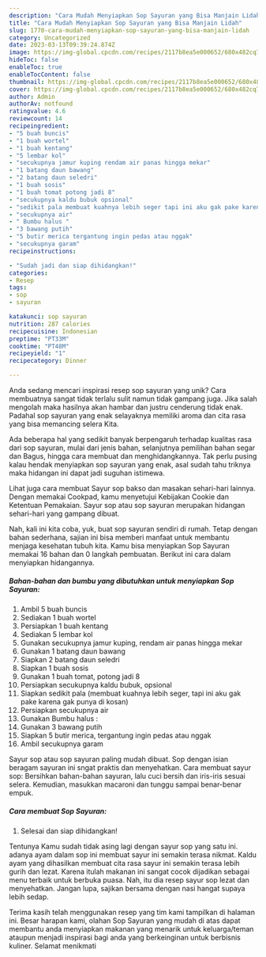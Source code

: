 ```yaml
---
description: "Cara Mudah Menyiapkan Sop Sayuran yang Bisa Manjain Lidah"
title: "Cara Mudah Menyiapkan Sop Sayuran yang Bisa Manjain Lidah"
slug: 1770-cara-mudah-menyiapkan-sop-sayuran-yang-bisa-manjain-lidah
category: Uncategorized
date: 2023-03-13T09:39:24.874Z
image: https://img-global.cpcdn.com/recipes/2117b8ea5e000652/680x482cq70/sop-sayuran-foto-resep-utama.jpg
hideToc: false
enableToc: true
enableTocContent: false
thumbnail: https://img-global.cpcdn.com/recipes/2117b8ea5e000652/680x482cq70/sop-sayuran-foto-resep-utama.jpg
cover: https://img-global.cpcdn.com/recipes/2117b8ea5e000652/680x482cq70/sop-sayuran-foto-resep-utama.jpg
author: Admin
authorAv: notfound
ratingvalue: 4.6
reviewcount: 14
recipeingredient:
- "5 buah buncis"
- "1 buah wortel"
- "1 buah kentang"
- "5 lembar kol"
- "secukupnya jamur kuping rendam air panas hingga mekar"
- "1 batang daun bawang"
- "2 batang daun seledri"
- "1 buah sosis"
- "1 buah tomat potong jadi 8"
- "secukupnya kaldu bubuk opsional"
- "sedikit pala membuat kuahnya lebih seger tapi ini aku gak pake karena gak punya di kosan"
- "secukupnya air"
- " Bumbu halus "
- "3 bawang putih"
- "5 butir merica tergantung ingin pedas atau nggak"
- "secukupnya garam"
recipeinstructions:

- "Sudah jadi dan siap dihidangkan!"
categories:
- Resep
tags:
- sop
- sayuran

katakunci: sop sayuran 
nutrition: 287 calories
recipecuisine: Indonesian
preptime: "PT33M"
cooktime: "PT48M"
recipeyield: "1"
recipecategory: Dinner

---
```





Anda sedang mencari inspirasi resep sop sayuran yang unik? Cara membuatnya sangat tidak terlalu sulit namun tidak gampang juga. Jika salah mengolah maka hasilnya akan hambar dan justru cenderung tidak enak. Padahal sop sayuran yang enak selayaknya memiliki aroma dan cita rasa yang bisa memancing selera Kita.





Ada beberapa hal yang sedikit banyak berpengaruh terhadap kualitas rasa dari sop sayuran, mulai dari jenis bahan, selanjutnya pemilihan bahan segar dan Bagus, hingga cara membuat dan menghidangkannya. Tak perlu pusing kalau hendak menyiapkan sop sayuran yang enak,      asal sudah tahu triknya maka hidangan ini dapat jadi suguhan istimewa.














Lihat juga cara membuat Sayur sop bakso dan masakan sehari-hari lainnya. Dengan memakai Cookpad, kamu menyetujui Kebijakan Cookie dan Ketentuan Pemakaian. Sayur sop atau sop sayuran merupakan hidangan sehari-hari yang gampang dibuat.






Nah, kali ini kita coba, yuk, buat sop sayuran sendiri di rumah. Tetap dengan bahan sederhana, sajian ini bisa memberi manfaat untuk membantu menjaga kesehatan tubuh kita. Kamu bisa menyiapkan Sop Sayuran memakai 16 bahan dan 0 langkah pembuatan. Berikut ini cara dalam menyiapkan hidangannya.

<!--inarticleads1-->

##### Bahan-bahan dan bumbu yang dibutuhkan untuk menyiapkan Sop Sayuran:

1. Ambil 5 buah buncis
1. Sediakan 1 buah wortel
1. Persiapkan 1 buah kentang
1. Sediakan 5 lembar kol
1. Gunakan secukupnya jamur kuping, rendam air panas hingga mekar
1. Gunakan 1 batang daun bawang
1. Siapkan 2 batang daun seledri
1. Siapkan 1 buah sosis
1. Gunakan 1 buah tomat, potong jadi 8
1. Persiapkan secukupnya kaldu bubuk, opsional
1. Siapkan sedikit pala (membuat kuahnya lebih seger, tapi ini aku gak pake karena gak punya di kosan)
1. Persiapkan secukupnya air
1. Gunakan  Bumbu halus :
1. Gunakan 3 bawang putih
1. Siapkan 5 butir merica, tergantung ingin pedas atau nggak
1. Ambil secukupnya garam


Sayur sop atau sop sayuran paling mudah dibuat. Sop dengan isian beragam sayuran ini sngat praktis dan menyehatkan. Cara membuat sayur sop: Bersihkan bahan-bahan sayuran, lalu cuci bersih dan iris-iris sesuai selera. Kemudian, masukkan macaroni dan tunggu sampai benar-benar empuk. 

<!--inarticleads2-->

##### Cara membuat Sop Sayuran:


1. Selesai dan siap dihidangkan!

Tentunya Kamu sudah tidak asing lagi dengan sayur sop yang satu ini. adanya ayam dalam sop ini membuat sayur ini semakin terasa nikmat. Kaldu ayam yang dihasilkan membuat cita rasa sayur ini semakin terasa lebih gurih dan lezat. Karena itulah makanan ini sangat cocok dijadikan sebagai menu terbaik untuk berbuka puasa. Nah, itu dia resep sayur sop lezat dan menyehatkan. Jangan lupa, sajikan bersama dengan nasi hangat supaya lebih sedap. 

Terima kasih telah menggunakan resep yang tim kami tampilkan di halaman ini. Besar harapan kami, olahan Sop Sayuran yang mudah di atas dapat membantu anda menyiapkan makanan yang menarik untuk keluarga/teman ataupun menjadi inspirasi bagi anda yang berkeinginan untuk berbisnis kuliner. Selamat menikmati
